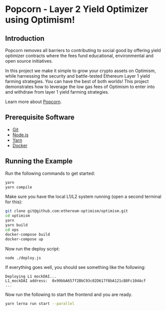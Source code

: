 # Popcorn - Layer 2 Yield Optimizer using Optimism!

## Introduction

Popcorn removes all barriers to contributing to social good by offering yield optimizer contracts where the fees fund educational, environmental and open source initiatives.

In this project we make it simple to grow your crypto assets on Optimism, while harnessing the security and battle-tested  Ethereum Layer 1 yield farming strategies. You can have the best of both worlds! This project demonstrates how to leverage the low gas fees of Optimism to enter into and withdraw from layer 1 yield farming strategies.

Learn more about [Popcorn](https://popcorn.network).

## Prerequisite Software

- [Git](https://git-scm.com/book/en/v2/Getting-Started-Installing-Git)
- [Node.js](https://nodejs.org/en/download/)
- [Yarn](https://classic.yarnpkg.com/en/docs/install#mac-stable)
- [Docker](https://docs.docker.com/engine/install/)

## Running the Example

Run the following commands to get started:

```sh
yarn
yarn compile
```

Make sure you have the local L1/L2 system running (open a second terminal for this):

```sh
git clone git@github.com:ethereum-optimism/optimism.git
cd optimism
yarn
yarn build
cd ops
docker-compose build
docker-compose up
```

Now run the deploy script:

```sh
node ./deploy.js
```

If everything goes well, you should see something like the following:

```text
Deploying L1 mockDAI...
L1_mockDAI address:  0x99bbA657f2BbC93c02D617f8bA121cB8Fc104Acf
...
```

Now run the following to start the frontend and you are ready.

```sh
yarn lerna run start --parallel
```